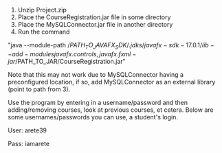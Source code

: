 1) Unzip Project.zip
2) Place the CourseRegistration.jar file in some directory 
3) Place the MySQLConnector.jar file in another directory
4) Run the command 

"java --module-path /$PATH_TO_JAVAFX_SDK/.jdks/javafx-sdk-17.0.1/lib --add-modules javafx.controls,javafx.fxml -jar /$PATH_TO_JAR/CourseRegistration.jar"

Note that this may not work due to MySQLConnector having a preconfigured location, if so, add MySQLConnector as an external library (point to path from 3).

Use the program by entering in a username/password and then adding/removing
courses, look at previous courses, et cetera. Below are some usernames/passwords
you can use, a student's login.

User:
arete39

Pass:
iamarete
